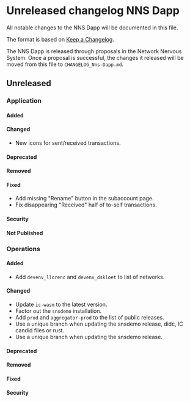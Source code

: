 # Unreleased changelog NNS Dapp

All notable changes to the NNS Dapp will be documented in this file.

The format is based on [Keep a Changelog](https://keepachangelog.com/en/1.0.0/).

The NNS Dapp is released through proposals in the Network Nervous System. Once a
proposal is successful, the changes it released will be moved from this file to
`CHANGELOG_Nns-Dapp.md`.

## Unreleased

### Application

#### Added

#### Changed

* New icons for sent/received transactions.

#### Deprecated

#### Removed

#### Fixed

* Add missing "Rename" button in the subaccount page.
* Fix disappearing "Received" half of to-self transactions.

#### Security

#### Not Published

### Operations

#### Added

* Add `devenv_llorenc` and `devenv_dskloet` to list of networks.

#### Changed

* Update `ic-wasm` to the latest version.
* Factor out the `snsdemo` installation.
* Add `prod` and `aggregator-prod` to the list of public releases.
* Use a unique branch when updating the snsdemo release, didc, IC candid files or rust.
* Use a unique branch when updating the snsdemo release.

#### Deprecated

#### Removed

#### Fixed

#### Security
